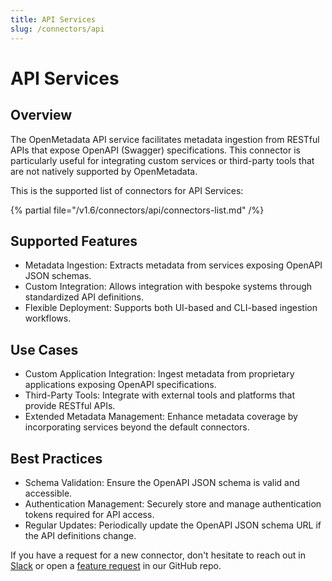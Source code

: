 ```yaml
---
title: API Services
slug: /connectors/api
---
```


# API Services

## Overview

The OpenMetadata API service facilitates metadata ingestion from RESTful APIs that expose OpenAPI (Swagger) specifications. This connector is particularly useful for integrating custom services or third-party tools that are not natively supported by OpenMetadata.

This is the supported list of connectors for API Services:

{% partial file="/v1.6/connectors/api/connectors-list.md" /%}

## Supported Features

-  Metadata Ingestion: Extracts metadata from services exposing OpenAPI JSON schemas.
-  Custom Integration: Allows integration with bespoke systems through standardized API definitions. 
-  Flexible Deployment: Supports both UI-based and CLI-based ingestion workflows.

## Use Cases

- Custom Application Integration: Ingest metadata from proprietary applications exposing OpenAPI specifications.  
- Third-Party Tools: Integrate with external tools and platforms that provide RESTful APIs.  
- Extended Metadata Management: Enhance metadata coverage by incorporating services beyond the default connectors.  

## Best Practices

- Schema Validation: Ensure the OpenAPI JSON schema is valid and accessible.  
- Authentication Management: Securely store and manage authentication tokens required for API access.  
- Regular Updates: Periodically update the OpenAPI JSON schema URL if the API definitions change.

If you have a request for a new connector, don't hesitate to reach out in [Slack](https://slack.open-metadata.org/) or
open a [feature request](https://github.com/open-metadata/OpenMetadata/issues/new/choose) in our GitHub repo.
